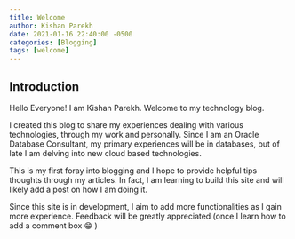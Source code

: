 ```yaml
---
title: Welcome
author: Kishan Parekh
date: 2021-01-16 22:40:00 -0500
categories: [Blogging]
tags: [welcome]
---
```


## Introduction

Hello Everyone! I am Kishan Parekh. Welcome to my technology blog.

I created this blog to share my experiences dealing with various technologies, through my work and personally. Since I am an Oracle Database Consultant, my primary experiences will be in databases, but of late I am delving into new cloud based technologies.

This is my first foray into blogging and I hope to provide helpful tips thoughts through my articles. In fact, I am learning to build this site and will likely add a post on how I am doing it.

Since this site is in development, I aim to add more functionalities as I gain more experience.
Feedback will be greatly appreciated (once I learn how to add a comment box &#128513; )

